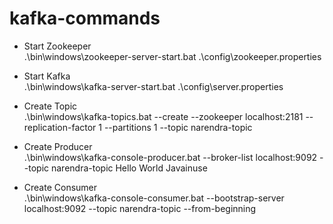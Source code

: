 # kafka-commands

- Start Zookeeper <br>
.\bin\windows\zookeeper-server-start.bat .\config\zookeeper.properties

- Start Kafka <br>
.\bin\windows\kafka-server-start.bat .\config\server.properties

- Create Topic <br>
.\bin\windows\kafka-topics.bat --create --zookeeper localhost:2181 --replication-factor 1 --partitions 1 --topic narendra-topic

- Create Producer <br>
.\bin\windows\kafka-console-producer.bat --broker-list localhost:9092 --topic narendra-topic
Hello World Javainuse

- Create Consumer <br>
.\bin\windows\kafka-console-consumer.bat --bootstrap-server localhost:9092 --topic narendra-topic --from-beginning
